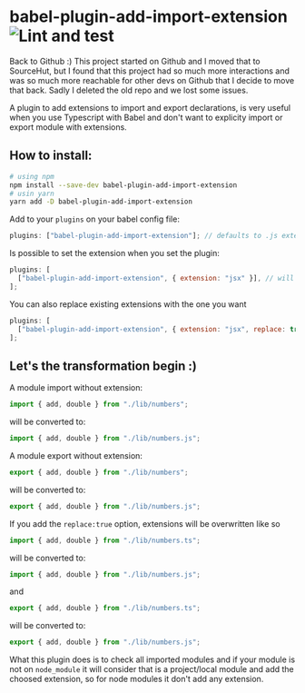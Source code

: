 # babel-plugin-add-import-extension ![Lint and test](https://github.com/karlprieb/babel-plugin-add-import-extension/workflows/Lint%20and%20test/badge.svg)

Back to Github :)
This project started on Github and I moved that to SourceHut, but I found that this project had so much more interactions and was so much more reachable for other devs on Github that I decide to move that back. Sadly I deleted the old repo and we lost some issues.

A plugin to add extensions to import and export declarations, is very useful when you use Typescript with Babel and don't want to explicity import or export module with extensions.

## How to install:

```sh
# using npm
npm install --save-dev babel-plugin-add-import-extension
# usin yarn
yarn add -D babel-plugin-add-import-extension
```

Add to your `plugins` on your babel config file:

```js
plugins: ["babel-plugin-add-import-extension"]; // defaults to .js extension
```

Is possible to set the extension when you set the plugin:

```js
plugins: [
  ["babel-plugin-add-import-extension", { extension: "jsx" }], // will add jsx extension
];
```

You can also replace existing extensions with the one you want

```js
plugins: [
  ["babel-plugin-add-import-extension", { extension: "jsx", replace: true }], // will add jsx extension
];
```

## Let's the transformation begin :)

A module import without extension:

```js
import { add, double } from "./lib/numbers";
```

will be converted to:

```js
import { add, double } from "./lib/numbers.js";
```

A module export without extension:

```js
export { add, double } from "./lib/numbers";
```

will be converted to:

```js
export { add, double } from "./lib/numbers.js";
```

If you add the `replace:true` option, extensions will be overwritten like so

```js
import { add, double } from "./lib/numbers.ts";
```

will be converted to:

```js
import { add, double } from "./lib/numbers.js";
```

and

```js
export { add, double } from "./lib/numbers.ts";
```

will be converted to:

```js
export { add, double } from "./lib/numbers.js";
```

What this plugin does is to check all imported modules and if your module is not on `node_module` it will consider that is a project/local module and add the choosed extension, so for node modules it don't add any extension.
